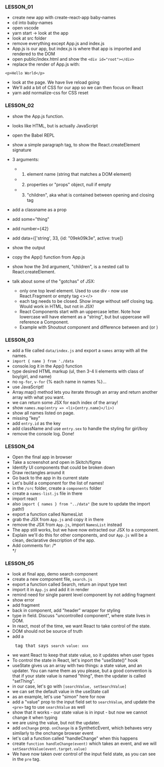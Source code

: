 ### LESSON_01

- create new app with create-react-app baby-names
- cd into baby-names
- open vscode
- yarn start -> look at the app
- look at src folder
- remove everything except App.js and index.js
- App.js is our app, but index.js is where that app is imported and rendered to the DOM
- open public/index.html and show the `<div id="root"></div>`
- replace the render of App.js with:

`<p>Hello World</p>`

- look at the page. We have live reload going
- We'll add a bit of CSS for our app so we can then focus on React
- yarn add normalize-css for CSS reset

### LESSON_02

- show the App.js function.
- looks like HTML, but is actually JavaScript
- open the Babel REPL
- show a simple paragraph tag, to show the React.createElement signature
- 3 arguments:

  - 1. element name (string that matches a DOM element)
  - 2. properties or "props" object, null if empty
  - 3. "children", aka what is contained between opening and closing tag

- add a classname as a prop
- add some="thing"
- add number={42}
- add data={['string', 33, {id: "09ek09k3e", active: true]}
- show the output

- copy the App() function from App.js
- show how the 3rd argument, "children", is a nested call to React.createElement.

- talk about some of the "gotchas" of JSX:
  - only one top level element. Used to use div - now use React.Fragment or empty tag <></>
  - each tag needs to be closed. Show image without self closing tag. Would work in HTML, but not in JSX!
  - React Components start with an uppercase letter. Note how lowercase will have element as a "string", but but uppercase will reference a Component.
  - Example with Shoutout component and difference between <shoutout></shoutout> and <Shoutout></Shoutout> (or <Shoutout />)

### LESSON_03

- add a file called `data/index.js` and export a `names` array with all the names.
- `import { name } from './data`
- console.log it in the App() function
- type desired HTML markup (ul, then 3-4 li elements with class of boy/girl, and name)
- no `ng-for`, `v-for` {% each name in names %}...
- use JavaScript!
- Array.map() method lets you iterate through an array and return another array with what you want.
- we can return some JSX for each index of the array!
- show `names.map(entry => <li>{entry.name}</li>)`
- show all names listed on page.
- missing "key"
- add `entry.id` as the key
- add className and use `entry.sex` to handle the styling for girl/boy
- remove the console log. Done!

### LESSON_04

- Open the final app in browser
- Take a screenshot and open in Skitch/figma
- Identify UI components that could be broken down
- Draw rectangles around it
- Go back to the app in its current state
- Let's build a component for the list of names!
- in the `/src` folder, create a `components` folder
- create a `names-list.js` file in there
- import react
- also `import { names } from "../data"` (be sure to update the import path!)
- export a function called NamesList
- grab the JSX from `App.js` and copy it in there
- remove the JSX from `App.js`, import `NamesList` instead
- The app still works, but we have now extracted our JSX to a component.
- Explain we'll do this for other components, and our `App.js` will be a clean, declarative description of the app.
- Add comments for:
  /\*
  <App>
  <Search />
  <ShortList />
  <NamesList />
    <Footer />
  </App>
  */

### LESSON_05

- look at final app, demo search component
- create a new component file, `search.js`
- export a function called Search, return an input type text
- import it in `App.js` and add it in render
- remind need for single parent level component by not adding fragment
- show error
- add fragment
- back in component, add "header" wrapper for styling
- type in field. Discuss "uncontrolled component", where state lives in DOM.
- In react, most of the time, we want React to take control of the state.
- DOM should not be source of truth
- add a <pre> tag that says `search value: xxx`
- we want React to keep that state value, so it updates when user types
- To control the state in React, let's inport the "useState()" hook
- useState gives us an array with two things: a state value, and an updater. You can name them as you please, but a good convention is that if your state value is named "thing", then the updater is called "setThing".
- in our case, let's go with `[searchValue, setSearchValue]`
- we can set the default value in the useState call
- as an example, let's use "simon" here for now
- add a "value" prop to the input field set to `searchValue`, and update the `<pre>` tag to use `searchValue` as well
- show that it works - our state value is in input - but now we cannot change it when typing
- we are using the value, but not the updater.
- add `onChange` prop. `onChange` is a SyntheticEvent, which behaves very similarly to the onchange browser event
- let's call a function called "handleChange" when this happens
- create `function handleChange(event)` which takes an event, and we will `setSearchValue(event.target.value)`
- We have now taken over control of the input field state, as you can see in the `pre` tag.
